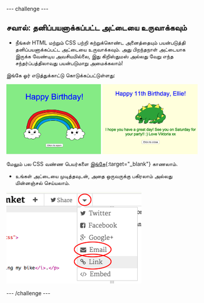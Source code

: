 \--- challenge \---

## சவால்: தனிப்பயனாக்கப்பட்ட அட்டையை உருவாக்கவும்

+ நீங்கள் HTML மற்றும் CSS பற்றி கற்றுக்கொண்ட அனைத்தையும் பயன்படுத்தி தனிப்பயனாக்கப்பட்ட அட்டையை உருவாக்கவும். அது பிறந்தநாள் அட்டையாக இருக்க வேண்டிய அவசியமில்லை, இது கிறிஸ்துமஸ் அல்லது வேறு எந்த சந்தர்ப்பத்திலாவது பயன்படுமாறு அமைக்கலாம்!

இங்கே ஓர் எடுத்துக்காட்டு கொடுக்கப்பட்டுள்ளது:

![திரைப்பிடிப்பு](images/birthday-final.png)

மேலும் பல CSS வண்ண பெயர்களை [இங்கே](http://jumpto.cc/colours){:target="_blank"} காணலாம்.

+ உங்கள் அட்டையை முடித்தவுடன், அதை ஒருவருக்கு பகிரலாம் அல்லது மின்னஞ்சல் செய்யலாம்.

![திரைப்பிடிப்பு](images/birthday-share.png)

\--- /challenge \---